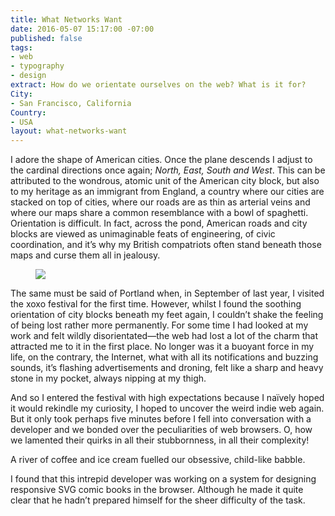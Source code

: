 ```yaml
---
title: What Networks Want
date: 2016-05-07 15:17:00 -07:00
published: false
tags:
- web
- typography
- design
extract: How do we orientate ourselves on the web? What is it for?
City:
- San Francisco, California
Country:
- USA
layout: what-networks-want
---
```


<span class="caps">I adore the shape of American cities.</span> Once the plane descends I adjust to the cardinal directions once again; *North, East, South and West*. This can be attributed to the wondrous, atomic unit of the American city block, but also to my heritage as an immigrant from England, a country where our cities are stacked on top of cities, where our roads are as thin as arterial veins and where our maps share a common resemblance with a bowl of spaghetti. Orientation is difficult. In fact, across the pond, American roads and city blocks are viewed as unimaginable feats of engineering, of civic coordination, and it’s why my British compatriots often stand beneath those maps and curse them all in jealousy.

<figure class="cell-t20">
    <img class="river__image" src="https://dl.dropboxusercontent.com/u/7963775/portland.jpg">
</figure>

The same must be said of Portland when, in September of last year, I visited the xoxo festival for the first time. However, whilst I found the soothing orientation of city blocks beneath my feet again, I couldn’t shake the feeling of being lost rather more permanently. For some time I had looked at my work and felt wildly disorientated—the web had lost a lot of the charm that attracted me to it in the first place. No longer was it a buoyant force in my life, on the contrary, the Internet, what with all its notifications and buzzing sounds, it’s flashing advertisements and droning, felt like a sharp and heavy stone in my pocket, always nipping at my thigh.

And so I entered the festival with high expectations because I naïvely hoped it would rekindle my curiosity, I hoped to uncover the weird indie web again. But it only took perhaps five minutes before I fell into conversation with a developer and we bonded over the peculiarities of web browsers. O, how we lamented their quirks in all their stubbornness, in all their complexity! 

A river of coffee and ice cream fuelled our obsessive, child-like babble. 

I found that this intrepid developer was working on a system for designing responsive SVG comic books in the browser. Although he made it quite clear that he hadn’t prepared himself for the sheer difficulty of the task. 


